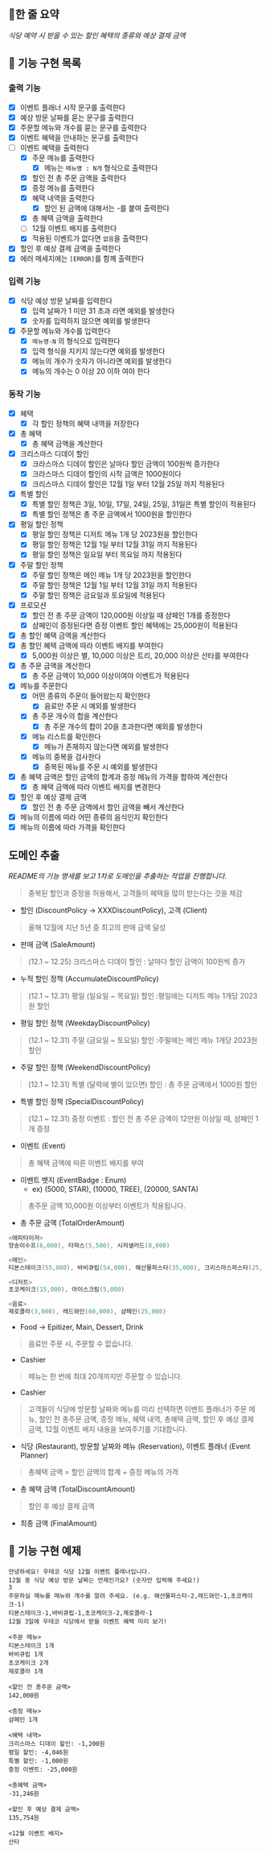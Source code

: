 ## 📮한 줄 요약
*식당 예약 시 받을 수 있는 할인 혜택의 종류와 예상 결제 금액*

## 🚀 기능 구현 목록
### 출력 기능
- [x] 이벤트 플래너 시작 문구를 출력한다
- [x] 예상 방문 날짜를 묻는 문구를 출력한다
- [x] 주문할 메뉴와 개수를 묻는 문구를 출력한다
- [x] 이벤트 혜택을 안내하는 문구를 출력한다
- [ ] 이벤트 혜택을 출력한다
  - [x] 주문 메뉴를 출력한다
    - [x] 메뉴는 `메뉴명 : N개` 형식으로 출력한다
  - [x] 할인 전 총 주문 금액을 출력한다
  - [x] 증정 메뉴를 출력한다
  - [x] 혜택 내역을 출력한다
    - [x] 할인 된 금액에 대해서는 -를 붙여 출력한다
  - [x] 총 혜택 금액을 출력한다
  - [ ] 12월 이벤트 배지를 출력한다
  - [x] 적용된 이벤트가 없다면 `없음`을 출력한다
- [x] 할인 후 예상 결제 금액을 출력한다
- [x] 에러 메세지에는 `[ERROR]`를 함께 출력한다

### 입력 기능
- [x] 식당 예상 방문 날짜를 입력한다
  - [x] 입력 날짜가 1 미만 31 초과 라면 예외를 발생한다
  - [x] 숫자를 입력하지 않으면 예외를 발생한다
- [x] 주문할 메뉴와 개수를 입력한다
  - [x] `메뉴명-N` 의 형식으로 입력한다
  - [x] 입력 형식을 지키지 않는다면 예외를 발생한다
  - [x] 메뉴의 개수가 숫자가 아니라면 예외를 발생한다
  - [x] 메뉴의 개수는 0 이상 20 이하 여야 한다

### 동작 기능
- [x] 혜택
  - [x] 각 할인 정책의 혜택 내역을 저장한다
- [x] 총 혜택
  - [x] 총 혜택 금액을 계산한다
- [x] 크리스마스 디데이 할인
  - [x] 크라스마스 디데이 할인은 날마다 할인 금액이 100원씩 증가한다
  - [x] 크라스마스 디데이 할인의 시작 금액은 1000원이다
  - [x] 크리스마스 디데이 할인은 12월 1일 부터 12월 25일 까지 적용된다
-[x] 특별 할인 
  - [x] 특별 할인 정책은 3일, 10일, 17일, 24일, 25일, 31일은 특별 할인이 적용된다
  - [x] 특별 할인 정책은 총 주문 금액에서 1000원을 할인한다
- [x] 평일 할인 정책
  - [x] 평일 할인 정책은 디저트 메뉴 1개 당 2023원을 할인한다
  - [x] 평일 할인 정책은 12월 1일 부터 12월 31일 까지 적용된다
  - [x] 평일 할인 정책은 일요일 부터 목요일 까지 적용된다
- [x] 주말 할인 정책
  - [x] 주말 할인 정책은 메인 메뉴 1개 당 2023원을 할인한다
  - [x] 주말 할인 정책은 12월 1일 부터 12월 31일 까지 적용된다
  - [x] 주말 할인 정책은 금요일과 토요일에 적용된다
- [x] 프로모션
  - [x] 할인 전 총 주문 금액이 120,000원 이상일 때 샴페인 1개를 증정한다
  - [x] 샴페인이 증정된다면 증정 이벤트 할인 혜택에는 25,000원이 적용된다
- [x] 총 할인 혜택 금액을 계산한다
- [x] 총 할인 혜택 금액에 따라 이벤트 배지를 부여한다
  - [x] 5,000원 이상은 별, 10,000 이상은 트리, 20,000 이상은 산타를 부여한다
- [x] 총 주문 금액을 계산한다
  - [x] 총 주문 금액이 10,000 이상이여야 이벤트가 적용된다
- [x] 메뉴를 주문한다
  - [x] 어떤 종류의 주문이 들어왔는지 확인한다
    - [x] 음료만 주문 시 예외를 발생한다
  - [x] 총 주문 개수의 합을 계산한다
    - [x] 총 주문 개수의 합이 20을 초과한다면 예외를 발생한다
  - [x] 메뉴 리스트를 확인한다
    - [x] 메뉴가 존재하지 않는다면 예외를 발생한다
  - [x] 메뉴의 중복을 검사한다
    - [x] 중복된 메뉴를 주문 시 예외를 발생한다
- [x] 총 혜택 금액은 할인 금액의 합계과 증정 메뉴의 가격을 합하여 계산한다
  - [x] 총 혜택 금액에 따라 이벤트 배지를 변경한다
- [x] 할인 후 예상 결제 금액
  - [x] 할인 전 총 주문 금액에서 할인 금액을 빼서 계산한다
- [x] 메뉴의 이름에 따라 어떤 종류의 음식인지 확인한다
- [x] 메뉴의 이름에 따라 가격을 확인한다

## 도메인 추출
*README의 기능 명세를 보고 1차로 도메인을 추출하는 작업을 진행합니다.*

>중복된 할인과 증정을 허용해서, 고객들이 혜택을 많이 받는다는 것을 체감
- 할인 (DiscountPolicy -> XXXDiscountPolicy), 고객 (Client)

> 올해 12월에 지난 5년 중 최고의 판매 금액 달성
- 판매 금액 (SaleAmount)

> (12.1 ~ 12.25) 크리스마스 디데이 할인 : 날마다 할인 금액이 100원씩 증가
- 누적 할인 정책 (AccumulateDiscountPolicy)

> (12.1 ~ 12.31) 평일 (일요일 ~ 목요일) 할인 :평일에는 디저트 메뉴 1개당 2023원 할인
- 평일 할인 정책 (WeekdayDiscountPolicy)

> (12.1 ~ 12.31) 주말 (금요일 ~ 토요일) 할인 :주말에는 메인 메뉴 1개당 2023원 할인
- 주말 할인 정책 (WeekendDiscountPolicy)

> (12.1 ~ 12.31) 특별 (달력에 별이 있으면) 할인 : 총 주문 금액에서 1000원 할인
- 특별 할인 정책 (SpecialDiscountPolicy)

> (12.1 ~ 12.31) 증정 이벤트 : 할인 전 총 주문 금액이 12만원 이상일 때, 샴페인 1개 증정
- 이벤트 (Event)

> 총 혜택 금액에 따른 이벤트 배지를 부여
- 이벤트 뱃지 (EventBadge : Enum)
  - ex) (5000, STAR), (10000, TREE), (20000, SANTA)

>총주문 금액 10,000원 이상부터 이벤트가 적용됩니다.
- 총 주문 금액 (TotalOrderAmount)

```java
<애피타이저>
양송이수프(6,000), 타파스(5,500), 시저샐러드(8,000)

<메인>
티본스테이크(55,000), 바비큐립(54,000), 해산물파스타(35,000), 크리스마스파스타(25,000)

<디저트>
초코케이크(15,000), 아이스크림(5,000)

<음료>
제로콜라(3,000), 레드와인(60,000), 샴페인(25,000)
```
- Food -> Epitizer, Main, Dessert, Drink

>음료만 주문 시, 주문할 수 없습니다.
- Cashier

>메뉴는 한 번에 최대 20개까지만 주문할 수 있습니다.
- Cashier

>고객들이 식당에 방문할 날짜와 메뉴를 미리 선택하면 이벤트 플래너가 주문 메뉴, 할인 전 총주문 금액, 증정 메뉴, 혜택 내역, 총혜택 금액, 할인 후 예상 결제 금액, 12월 이벤트 배지 내용을 보여주기를 기대합니다.
- 식당 (Restaurant), 방문할 날짜와 메뉴 (Reservation), 이벤트 플래너 (Event Planner)

> 총혜택 금액 = 할인 금액의 합계 + 증정 메뉴의 가격
- 총 혜택 금액 (TotalDiscountAmount)

> 할인 후 예상 결제 금액
- 최종 금액 (FinalAmount)

## 🚗 기능 구현 예제
```
안녕하세요! 우테코 식당 12월 이벤트 플래너입니다.
12월 중 식당 예상 방문 날짜는 언제인가요? (숫자만 입력해 주세요!)
3
주문하실 메뉴를 메뉴와 개수를 알려 주세요. (e.g. 해산물파스타-2,레드와인-1,초코케이크-1)
티본스테이크-1,바비큐립-1,초코케이크-2,제로콜라-1
12월 3일에 우테코 식당에서 받을 이벤트 혜택 미리 보기!
 
<주문 메뉴>
티본스테이크 1개
바비큐립 1개
초코케이크 2개
제로콜라 1개
 
<할인 전 총주문 금액> 
142,000원
 
<증정 메뉴>
샴페인 1개
 
<혜택 내역>
크리스마스 디데이 할인: -1,200원
평일 할인: -4,046원
특별 할인: -1,000원
증정 이벤트: -25,000원
 
<총혜택 금액>
-31,246원
 
<할인 후 예상 결제 금액>
135,754원
 
<12월 이벤트 배지>
산타
```